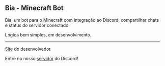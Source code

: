 ## Bia - Minecraft Bot
Bia, um bot para o Minecraft com integração ao Discord, compartilhar chats e status do servidor conectado.

Lógica bem simples, em desenvolvimento.

---

[Site](https://luarrekcah.glitch.me/) do desenvolvedor.

Entre no nosso [servidor](https://discord.gg/XKHcPa4fde) do Discord!
